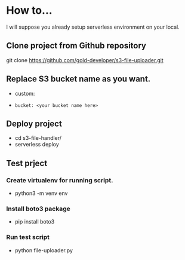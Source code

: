 # How to...

I will suppose you already setup serverless environment on your local.

## Clone project from Github repository

git clone https://github.com/gold-developer/s3-file-uploader.git

## Replace S3 bucket name as you want.
- custom:
-     bucket: <your bucket name here>

## Deploy project
- cd s3-file-handler/
- serverless deploy

## Test prject

### Create virtualenv for running script.
 - python3 -m venv env

### Install boto3 package
 - pip install boto3

### Run test script
 - python file-uploader.py <file path to upload s3 bucket>